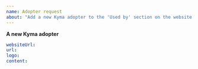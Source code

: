 ```yaml
---
name: Adopter request
about: "Add a new Kyma adopter to the 'Used by' section on the website's landing page"
---
```


<!-- 
Thank you for your contribution. Before you submit the issue read the body of second point of [Add a new adopter](https://github.com/kyma-project/website/blob/master/docs/add-adopter.md) guideline.
-->

**A new Kyma adopter**

``` yaml
websiteUrl:
url:
logo: 
content:
```

<!-- 
If you want provide logo with issue, please paste it here
-->
